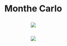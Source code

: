 <h1 align = "center">Monthe Carlo</p>

<p align = "center"><img src = "https://github.com/ArisPagonopoulos/python_programs/blob/main/Figure_1.png"> </p>
<p align = "center"><img src = "https://github.com/ArisPagonopoulos/python_programs/blob/main/demo.gif"> </p>
